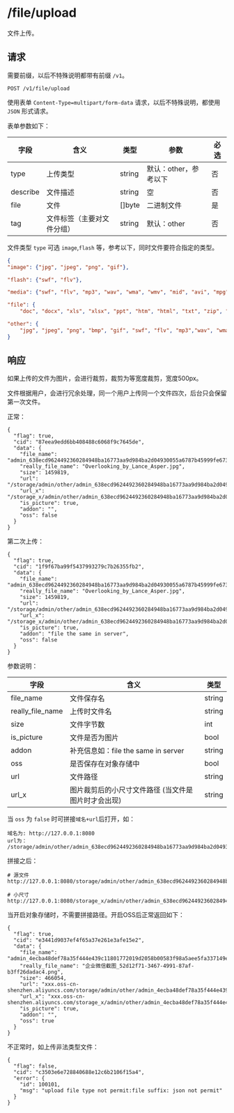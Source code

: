 # /file/upload

文件上传。

## 请求

需要前缀，以后不特殊说明都带有前缀 `/v1`。

```
POST /v1/file/upload
```

使用表单 `Content-Type=multipart/form-data` 请求，以后不特殊说明，都使用 `JSON` 形式请求。

表单参数如下：

| 字段   |      含义   | 类型  |   参数 |  必选 |
|----------|--------|------|------|------|
| type | 上传类型 | string | 默认：other，参考以下 |否 |
| describe |    文件描述   |   string |  空 | 否 |
| file | 文件 |    []byte | 二进制文件 | 是 |
| tag | 文件标签（主要对文件分组） | string | 默认：other | 否|

文件类型 `type` 可选 `image`,`flash` 等，参考以下，同时文件要符合指定的类型。

```json
{
"image": {"jpg", "jpeg", "png", "gif"},

"flash": {"swf", "flv"},

"media": {"swf", "flv", "mp3", "wav", "wma", "wmv", "mid", "avi", "mpg", "asf","rm", "rmvb"},

"file": {
    "doc", "docx", "xls", "xlsx", "ppt", "htm", "html", "txt", "zip", "rar", "gz", "bz2", "pdf"},

"other": {
    "jpg", "jpeg", "png", "bmp", "gif", "swf", "flv", "mp3","wav", "wma", "wmv", "mid", "avi", "mpg", "asf", "rm", "rmvb","doc", "docx", "xls", "xlsx", "ppt","htm", "html", "txt", "zip", "rar", "gz", "bz2"}
}
```

## 响应

如果上传的文件为图片，会进行裁剪，裁剪为等宽度裁剪，宽度500px。

文件根据用户，会进行冗余处理，同一个用户上传同一个文件四次，后台只会保留第一次文件。


正常：

```
{
  "flag": true,
  "cid": "87eea9edd6bb408488c6068f9c7645de",
  "data": {
    "file_name": "admin_638ecd9624492360284948ba16773aa9d984ba2d04930055a6787b45999fe673.jpg",
    "really_file_name": "Overlooking_by_Lance_Asper.jpg",
    "size": 1459819,
    "url": "/storage/admin/other/admin_638ecd9624492360284948ba16773aa9d984ba2d04930055a6787b45999fe673.jpg",
    "url_x": "/storage_x/admin/other/admin_638ecd9624492360284948ba16773aa9d984ba2d04930055a6787b45999fe673.jpg",
    "is_picture": true,
    "addon": "",
    "oss": false
  }
}
```

第二次上传：

```
{
  "flag": true,
  "cid": "1f9f67ba99f5437993279c7b26355fb2",
  "data": {
    "file_name": "admin_638ecd9624492360284948ba16773aa9d984ba2d04930055a6787b45999fe673.jpg",
    "really_file_name": "Overlooking_by_Lance_Asper.jpg",
    "size": 1459819,
    "url": "/storage/admin/other/admin_638ecd9624492360284948ba16773aa9d984ba2d04930055a6787b45999fe673.jpg",
    "url_x": "/storage_x/admin/other/admin_638ecd9624492360284948ba16773aa9d984ba2d04930055a6787b45999fe673.jpg",
    "is_picture": true,
    "addon": "file the same in server",
    "oss": false
  }
}
```

参数说明：

| 字段   |      含义   | 类型  | 
|----------|--------|------|
| file_name | 文件保存名 | string |
| really_file_name |    上传时文件名   | string |
| size |    文件字节数   | int |
| is_picture |    文件是否为图片   | bool |
| addon |    补充信息如：file the same in server | string |
| oss |    是否保存在对象存储中   | bool |
| url |    文件路径   | string |
| url_x |    图片裁剪后的小尺寸文件路径 (当文件是图片时才会出现) | string |


当 `oss` 为 `false` 时可拼接`域名+url`后打开，如：

```
域名为: http://127.0.0.1:8080
url为： /storage/admin/other/admin_638ecd9624492360284948ba16773aa9d984ba2d04930055a6787b45999fe673.jpg
```

拼接之后：

```
# 源文件
http://127.0.0.1:8080/storage/admin/other/admin_638ecd9624492360284948ba16773aa9d984ba2d04930055a6787b45999fe673.jpg

# 小尺寸
http://127.0.0.1:8080/storage_x/admin/other/admin_638ecd9624492360284948ba16773aa9d984ba2d04930055a6787b45999fe673.jpg
```

当开启对象存储时，不需要拼接路径。开启OSS后正常返回如下：

```
{
  "flag": true,
  "cid": "e3441d9037ef4f65a37e261e3afe15e2",
  "data": {
    "file_name": "admin_4ecba48def78a35f444e439c11801772019d2058b00583f98a5aee5fa337149e.png",
    "really_file_name": "企业微信截图_52d12f71-3467-4991-87af-b3ff26dadac4.png",
    "size": 466054,
    "url": "xxx.oss-cn-shenzhen.aliyuncs.com/storage/admin/other/admin_4ecba48def78a35f444e439c11801772019d2058b00583f98a5aee5fa337149e.png",
    "url_x": "xxx.oss-cn-shenzhen.aliyuncs.com/storage_x/admin/other/admin_4ecba48def78a35f444e439c11801772019d2058b00583f98a5aee5fa337149e.png",
    "is_picture": true,
    "addon": "",
    "oss": true
  }
}
```


不正常时，如上传非法类型文件：

```
{
  "flag": false,
  "cid": "c3503e6e728840688e12c6b2106f15a4",
  "error": {
    "id": 100101,
    "msg": "upload file type not permit:file suffix: json not permit"
  }
}
```
